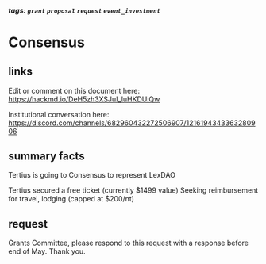 ##### tags: `grant` `proposal` `request` `event_investment`

# Consensus

## links

Edit or comment on this document here: https://hackmd.io/DeH5zh3XSJuI_luHKDUiQw

Institutional conversation here: https://discord.com/channels/682960432272506907/1216194343363280906

## summary facts

Tertius is going to Consensus to represent LexDAO

Tertius secured a free ticket (currently $1499 value) 
Seeking reimbursement for travel, lodging (capped at $200/nt)

## request

Grants Committee, please respond to this request with a response before end of May. Thank you.
